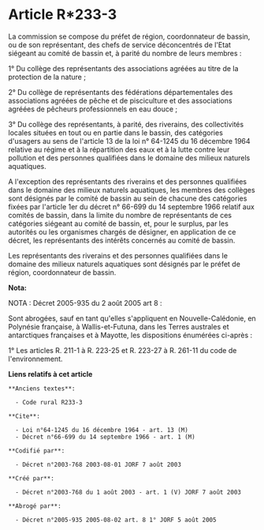 # Article R*233-3

La commission se compose du préfet de région, coordonnateur de bassin, ou de son représentant, des chefs de service
déconcentrés de l'Etat siégeant au comité de bassin et, à parité du nombre de leurs membres :

1° Du collège des représentants des associations agréées au titre de la protection de la nature ;

2° Du collège de représentants des fédérations départementales des associations agréées de pêche et de pisciculture et des
associations agréées de pêcheurs professionnels en eau douce ;

3° Du collège des représentants, à parité, des riverains, des collectivités locales situées en tout ou en partie dans le
bassin, des catégories d'usagers au sens de l'article 13 de la loi n° 64-1245 du 16 décembre 1964 relative au régime et à la
répartition des eaux et à la lutte contre leur pollution et des personnes qualifiées dans le domaine des milieux naturels
aquatiques.

A l'exception des représentants des riverains et des personnes qualifiées dans le domaine des milieux naturels aquatiques,
les membres des collèges sont désignés par le comité de bassin au sein de chacune des catégories fixées par l'article 1er du
décret n° 66-699 du 14 septembre 1966 relatif aux comités de bassin, dans la limite du nombre de représentants de ces
catégories siégeant au comité de bassin, et, pour le surplus, par les autorités ou les organismes chargés de désigner, en
application de ce décret, les représentants des intérêts concernés au comité de bassin.

Les représentants des riverains et des personnes qualifiées dans le domaine des milieux naturels aquatiques sont désignés par
le préfet de région, coordonnateur de bassin.

**Nota:**

NOTA : Décret 2005-935 du 2 août 2005 art 8 :

Sont abrogées, sauf en tant qu'elles s'appliquent en Nouvelle-Calédonie, en Polynésie française, à Wallis-et-Futuna, dans les
Terres australes et antarctiques françaises et à Mayotte, les dispositions énumérées ci-après :

1° Les articles R. 211-1 à R. 223-25 et R. 223-27 à R. 261-11 du code de l'environnement.

**Liens relatifs à cet article**

	**Anciens textes**:

	  - Code rural R233-3

	**Cite**:

	  - Loi n°64-1245 du 16 décembre 1964 - art. 13 (M)
	  - Décret n°66-699 du 14 septembre 1966 - art. 1 (M)

	**Codifié par**:

	  - Décret n°2003-768 2003-08-01 JORF 7 août 2003

	**Créé par**:

	  - Décret n°2003-768 du 1 août 2003 - art. 1 (V) JORF 7 août 2003

	**Abrogé par**:

	  - Décret n°2005-935 2005-08-02 art. 8 1° JORF 5 août 2005
